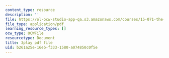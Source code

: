```yaml
---
content_type: resource
description: ''
file: https://ol-ocw-studio-app-qa.s3.amazonaws.com/courses/15-071-the-analytics-edge-spring-2017/b261a25e16ebf3331580a074850c0f5e_ee6E6aUGpm0.pdf
file_type: application/pdf
learning_resource_types: []
ocw_type: OCWFile
resourcetype: Document
title: 3play pdf file
uid: b261a25e-16eb-f333-1580-a074850c0f5e
---
```

